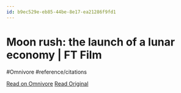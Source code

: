 ```yaml
---
id: b9ec529e-eb85-44be-8e17-ea21286f9fd1
---
```


# Moon rush: the launch of a lunar economy | FT Film
#Omnivore #reference/citations

[Read on Omnivore](https://omnivore.app/me/moon-rush-the-launch-of-a-lunar-economy-ft-film-18b542d06a4)
[Read Original](https://www.youtube.com/watch?v=WCmO0fre9Fc)

